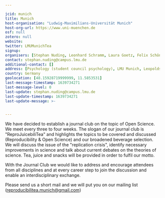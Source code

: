 ```yaml
---

jcid: munich
title: Munich
host-organisation: "Ludwig-Maximilians-Universität Munich"
host-org-url: https://www.uni-muenchen.de
osf: null
zotero: null
website: 
twitter: LMUMunichTea
signup: 
organisers: [Stephan Nuding, Leonhard Schramm, Laura Goetz, Felix Schönbrodt]
contact: stephan.nuding@campus.lmu.de
additional-contact: []
address: [Psychology (student council psychology), LMU Munich, Leopoldstraße 13 (Briefkasten Nr. 7), 80802 Munich, Bavaria]
country: Germany
geolocation: [48.15928719999999, 11.5853531]
last-message-timestamp: 1639734271
last-message-level: 0
last-update: stephan.nuding@campus.lmu.de
last-update-timestamp: 1639734271
last-update-message: >-
  

---
```


We have decided to establish a journal club on the topic of Open Science. We meet every three to four weeks. The slogan of our journal club is "ReproJuicebiliTea"
and highlights the topics to be covered and discussed (Reproducibility & Open Science) and our broadened beverage selection.
We will discuss the issue of the "replication crisis", identify necessary improvements
in science and talk about current debates on the theories of science. Tea, juice and snacks will be provided in order to fulfil our motto.

With the Journal Club we would like to address and encourage attendees from all disciplines and at every career step to join the discussion and enable an interdisciplinary exchange. 

Please send us a short mail and we will put you on our mailing list (reproducibilitea.munich@gmail.com)
